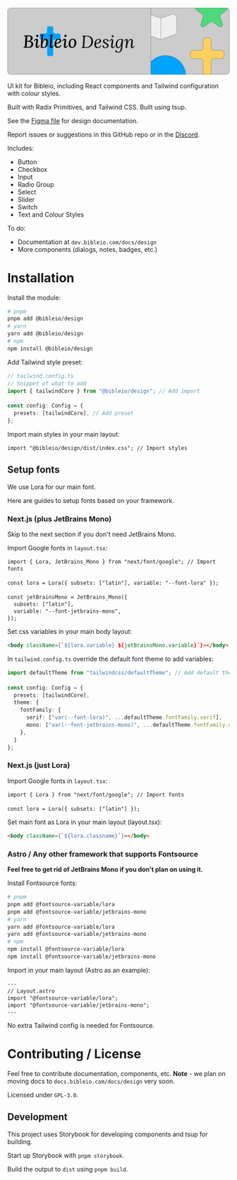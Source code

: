 ![Banner](/public/github-cover.png)

UI kit for Bibleio, including React components and Tailwind configuration with colour styles.

Built with Radix Primitives, and Tailwind CSS. Built using tsup.

See the [Figma file](https://www.figma.com/community/file/1398417551065522372/bibleio-design-kit) for design documentation.

Report issues or suggestions in this GitHub repo or in the [Discord](https://discord.gg/7eVCyQ5GGb).

Includes:

- Button
- Checkbox
- Input
- Radio Group
- Select
- Slider
- Switch
- Text and Colour Styles

To do:

- Documentation at `dev.bibleio.com/docs/design`
- More components (dialogs, notes, badges, etc.)

# Installation

Install the module:

```bash
# pnpm
pnpm add @bibleio/design
# yarn
yarn add @bibleio/design
# npm
npm install @bibleio/design
```

Add Tailwind style preset:

```ts
// tailwind.config.ts
// Snippet of what to add
import { tailwindCore } from "@bibleio/design"; // Add import

const config: Config = {
  presets: [tailwindCore], // Add preset
};
```

Import main styles in your main layout:

```tsx
import "@bibleio/design/dist/index.css"; // Import styles
```

## Setup fonts

We use Lora for our main font.

Here are guides to setup fonts based on your framework.

### Next.js (plus JetBrains Mono)

Skip to the next section if you don't need JetBrains Mono.

Import Google fonts in `layout.tsx`:

```tsx
import { Lora, JetBrains_Mono } from "next/font/google"; // Import fonts

const lora = Lora({ subsets: ["latin"], variable: "--font-lora" });

const jetBrainsMono = JetBrains_Mono({
  subsets: ["latin"],
  variable: "--font-jetbrains-mono",
});
```

Set css variables in your main body layout:

```html
<body className={`${lora.variable} ${jetBrainsMono.variable}`}></body>
```

In `tailwind.config.ts` override the default font theme to add variables:

```ts
import defaultTheme from "tailwindcss/defaultTheme"; // Add default theme import

const config: Config = {
  presets: [tailwindCore],
  theme: {
    fontFamily: {
      serif: ["var(--font-lora)", ...defaultTheme.fontFamily.serif],
      mono: ["var(--font-jetbrains-mono)", ...defaultTheme.fontFamily.mono],
    },
  }
};
```

### Next.js (just Lora)

Import Google fonts in `layout.tsx`:

```tsx
import { Lora } from "next/font/google"; // Import fonts

const lora = Lora({ subsets: ["latin"] });
```

Set main font as Lora in your main layout (layout.tsx):

```html
<body className={`${lora.classname}`}></body>
```

### Astro / Any other framework that supports Fontsource

**Feel free to get rid of JetBrains Mono if you don't plan on using it.**

Install Fontsource fonts:

```bash
# pnpm
pnpm add @fontsource-variable/lora
pnpm add @fontsource-variable/jetbrains-mono
# yarn
yarn add @fontsource-variable/lora
yarn add @fontsource-variable/jetbrains-mono
# npm
npm install @fontsource-variable/lora
npm install @fontsource-variable/jetbrains-mono
```

Import in your main layout (Astro as an example):

```astro
---
// Layout.astro
import "@fontsource-variable/lora";
import "@fontsource-variable/jetbrains-mono";
---
```

No extra Tailwind config is needed for Fontsource.

# Contributing / License

Feel free to contribute documentation, components, etc. **Note** - we plan on moving docs to `docs.bibleio.com/docs/design` very soon.

Licensed under `GPL-3.0`.

## Development

This project uses Storybook for developing components and tsup for building.

Start up Storybook with `pnpm storybook`.

Build the output to `dist` using `pnpm build`.

